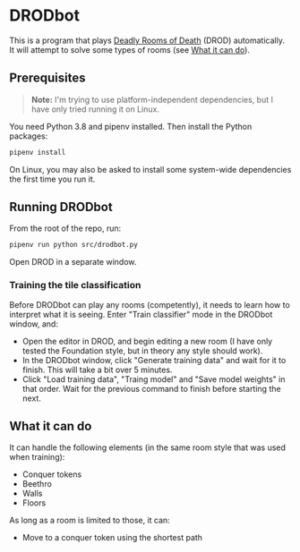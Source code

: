 # DRODbot

This is a program that plays [Deadly Rooms of Death](https://drod.caravelgames.com) (DROD) automatically.
It will attempt to solve some types of rooms (see [What it can do](#what-it-can-do)).

## Prerequisites

> **Note:** I'm trying to use platform-independent dependencies, but I have only tried running it on Linux.

You need Python 3.8 and pipenv installed. Then install the Python packages:

```sh
pipenv install
```

On Linux, you may also be asked to install some system-wide dependencies the first time you run it.

## Running DRODbot

From the root of the repo, run:

```sh
pipenv run python src/drodbot.py
```

Open DROD in a separate window.

### Training the tile classification

Before DRODbot can play any rooms (competently), it needs to learn how to interpret what it is seeing.
Enter "Train classifier" mode in the DRODbot window, and:

- Open the editor in DROD, and begin editing a new room (I have only tested the Foundation style,
  but in theory any style should work).
- In the DRODbot window, click "Generate training data" and wait for it to finish. This will take a bit over 5 minutes.
- Click "Load training data", "Traing model" and "Save model weights" in that order. Wait for the previous
  command to finish before starting the next.

## What it can do

It can handle the following elements (in the same room style that was used when training):

- Conquer tokens
- Beethro
- Walls
- Floors

As long as a room is limited to those, it can:

- Move to a conquer token using the shortest path
